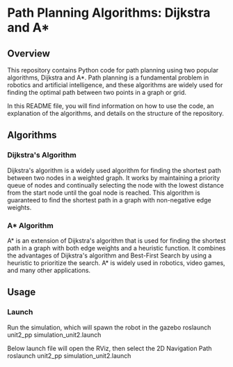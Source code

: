 # Path Planning Algorithms: Dijkstra and A*

## Overview
This repository contains Python code for path planning using two popular algorithms, Dijkstra and A*. Path planning is a fundamental problem in robotics and artificial intelligence, and these algorithms are widely used for finding the optimal path between two points in a graph or grid.

In this README file, you will find information on how to use the code, an explanation of the algorithms, and details on the structure of the repository.

## Algorithms
### Dijkstra's Algorithm
Dijkstra's algorithm is a widely used algorithm for finding the shortest path between two nodes in a weighted graph. It works by maintaining a priority queue of nodes and continually selecting the node with the lowest distance from the start node until the goal node is reached. This algorithm is guaranteed to find the shortest path in a graph with non-negative edge weights.

### A* Algorithm
A* is an extension of Dijkstra's algorithm that is used for finding the shortest path in a graph with both edge weights and a heuristic function. It combines the advantages of Dijkstra's algorithm and Best-First Search by using a heuristic to prioritize the search. A* is widely used in robotics, video games, and many other applications.

## Usage 
### Launch
Run the simulation, which will spawn the robot in the gazebo
    roslaunch unit2_pp simulation_unit2.launch

Below launch file will open the RViz, then select the 2D Navigation Path
    roslaunch unit2_pp simulation_unit2.launch
